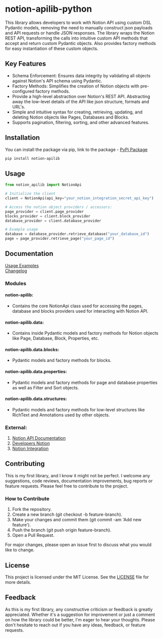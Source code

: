 # notion-apilib-python

This library allows developers to work with Notion API using custom DSL Pydantic models, removing the need to manually
construct json payloads and API requests or handle JSON responses. The library wraps the Notion REST API, transforming
the calls into intuitive custom API methods that accept and return custom Pydantic objects. Also provides factory
methods
for easy instantiation of these custom objects.

## Key Features

- Schema Enforcement: Ensures data integrity by validating all objects against Notion's API schema using Pydantic.
- Factory Methods: Simplifies the creation of Notion objects with pre-configured factory methods.
- Provide a high-level abstraction over Notion's REST API. Abstracting away the low-level details of the API like json
  structure, formats and URL's.
- Simple and intuitive syntax for creating, retrieving, updating, and deleting Notion objects like Pages, Databases
  and Blocks.
- Supports pagination, filtering, sorting, and other advanced features.

## Installation

You can install the package via pip, link to the package -
[PyPi Package](https://pypi.org/project/notion-apilib/)

```bash
pip install notion-apilib
```

## Usage

```python
from notion_apilib import NotionApi

# Initialize the client
client = NotionApi(api_key="your_notion_integration_secret_api_key")

# Access the notion object providers / accessors:
page_provider = client.page_provider
blocks_provider = client.block_provider
database_provider = client.database_provider

# Example usage
database = database_provider.retrieve_database("your_database_id")
page = page_provider.retrieve_page("your_page_id")
```

## Documentation

[Usage Examples](examples) \
[Changelog](CHANGELOG.md)

### Modules

#### notion-apilib:

- Contains the core NotionApi class used for accessing the pages, database and blocks providers used for interacting
  with Notion API.

#### notion-apilib.data:

- Contains inside Pydantic models and factory methods for Notion objects like Page, Database, Block, Properties, etc.

#### notion-apilib.data.blocks:

- Pydantic models and factory methods for blocks.

#### notion-apilib.data.properties:

- Pydantic models and factory methods for page and database properties as well as Filter and Sort objects.

#### notion-apilib.data.structures:

- Pydantic models and factory methods for low-level structures like RichText and Annotations used by other objects.

### External:

1. [Notion API Documentation](https://developers.notion.com/reference/intro)
2. [Developers Notion](https://developers.notion.com/)
3. [Notion Integration](https://notionintegrations.com/)

## Contributing

This is my first library, and I know it might not be perfect. I welcome any suggestions, code reviews, documentation
improvements, bug reports or feature requests. Please feel free to contribute to the project.

### How to Contribute

1. Fork the repository.
2. Create a new branch (git checkout -b feature-branch).
3. Make your changes and commit them (git commit -am 'Add new feature').
4. Push the branch (git push origin feature-branch).
5. Open a Pull Request.

For major changes, please open an issue first to discuss what you would like to change.

## License

This project is licensed under the MIT License. See the [LICENSE](LICENSE) file for more details.

## Feedback

As this is my first library, any constructive criticism or feedback is greatly appreciated. Whether it's a suggestion
for improvement or just a comment on how the library could be better, I'm eager to hear your thoughts. Please don't
hesitate to reach out if you have any ideas, feedback, or feature requests.
